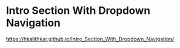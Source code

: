 # Intro Section With Dropdown Navigation
https://hkalithkar.github.io/Intro_Section_With_Dropdown_Navigation/
